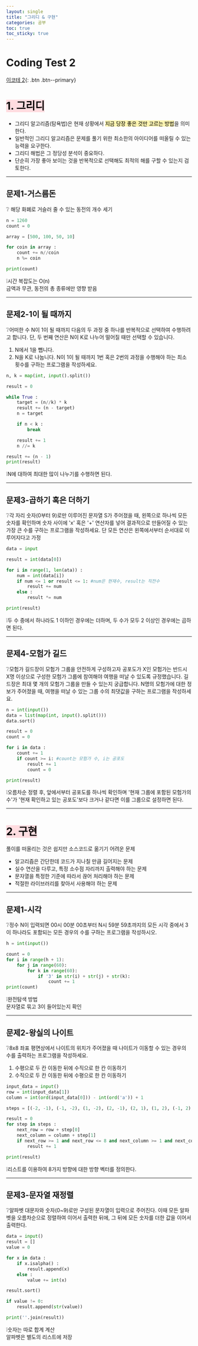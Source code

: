 ```yaml
---
layout: single
title: "그리디 & 구현"
categories: 공부
toc: true
toc_sticky: true
---
```


# Coding Test 2

[이코테 2](https://www.youtube.com/watch?v=2zjoKjt97vQ&list=PLRx0vPvlEmdAghTr5mXQxGpHjWqSz0dgC&index=2){: .btn .btn--primary}

# <mark style='background-color: #ffdce0'> 1. 그리디 </mark>

- 그리디 알고리즘(탐욕법)은 현재 상황에서 <mark style='background-color: #fff5b1'>지금 당장 좋은 것만 고르는 방법</mark>을 의미한다.
- 일반적인 그리디 알고리즘은 문제를 풀기 위한 최소한의 아이디어를 떠올릴 수 있는 능력을 요구한다.
- 그리디 해법은 그 정당성 분석이 중요하다.
- 단순히 가장 좋아 보이는 것을 반복적으로 선택해도 최적의 해를 구할 수 있는지 검토한다.

---

## 문제1-거스름돈

:grey_question: 해당 화폐로 거슬러 줄 수 있는 동전의 개수 세기

```python
n = 1260
count = 0

array = [500, 100, 50, 10]

for coin in array :
    count += n//coin
    n %= coin

print(count)
```

:grey_exclamation:시간 복잡도는 O(n)  
 금액과 무관, 동전의 총 종류에만 영향 받음

---

## 문제2-1이 될 때까지

:grey_question:어떠한 수 N이 1이 될 때까지 다음의 두 과정 중 하나를 반복적으로 선택하여 수행하려고 합니다. 단, 두 번째 연산은 N이 K로 나누어 떨어질 때만 선택할 수 있습니다.

1. N에서 1을 뺍니다.
2. N을 K로 나눕니다.
   N이 1이 될 때까지 1번 혹은 2번의 과정을 수행해야 하는 최소 횟수를 구하는 프로그램을 작성하세요.

```python
n, k = map(int, input().split())

result = 0

while True :
    target = (n//k) * k
    result += (n - target)
    n = target

    if n < k :
        break

    result += 1
    n //= k

result += (n - 1)
print(result)
```

:grey_exclamation:N에 대하여 최대한 많이 나누기를 수행하면 된다.

---

## 문제3-곱하기 혹은 더하기

:grey_question:각 자리 숫자(0부터 9)로만 이루어진 문자열 S가 주어졌을 때, 왼쪽으로 하나씩 모든 숫자를 확인하며 숫자 사이에 'x' 혹은 '+' 연산자를 넣어 결과적으로 만들어질 수 있는 가장 큰 수를 구하는 프로그램을 작성하세요. 단 모든 연산은 왼쪽에서부터 순서대로 이루어지다고 가정

```python
data = input

result = int(data[0])

for i in range(1, len(ata)) :
    num = int(data[i])
    if num <= 1 or result <= 1: #num은 현재수, result는 직전수
        result += num
    else :
        result *= num

print(result)
```

:grey_exclamation:두 수 중에서 하나라도 1 이하인 경우에는 더하며, 두 수가 모두 2 이상인 경우에는 곱하면 된다.

---

## 문제4-모험가 길드

:grey_question:모험가 길드장이 모험가 그룹을 안전하게 구성하고자 공포도가 X인 모험가는 반드시 X명 이상으로 구성한 모험가 그룹에 참여해야 여행을 떠날 수 있도록 규정했습니다. 길드장은 최대 몇 개의 모험가 그룹을 만들 수 있는지 궁급합니다. N명의 모험가에 대한 정보가 주어졌을 때, 여행을 떠날 수 있는 그룹 수의 최댓값을 구하는 프로그램을 작성하세요.

```python
n = int(input())
data = list(map(int, input().split()))
data.sort()

result = 0
count = 0

for i in data :
    count += 1
    if count >= i: #count는 모험가 수, i는 공포도
        result += 1
        count = 0

print(result)
```

:grey_exclamation:오름차순 정렬 후, 앞에서부터 공포도를 하나씩 확인하며 '현재 그룹에 포함된 모험가의 수'가 '현재 확인하고 있는 공포도'보다 크거나 같다면 이를 그룹으로 설정하면 된다.

---

# <mark style='background-color: #ffdce0'> 2. 구현 </mark>

풀이를 떠올리는 것은 쉽지만 소스코드로 옮기기 어려운 문제

- 알고리즘은 간단한데 코드가 지나칠 만큼 길어지는 문제
- 실수 연산을 다루고, 특정 소수점 자리까지 출력해야 하는 문제
- 문자열을 특정한 기준에 따라서 끊어 처리해야 하는 문제
- 적절한 라이브러리를 찾아서 사용해야 하는 문제

---

## 문제1-시각

:grey_question:정수 N이 입력되면 00시 00분 00초부터 N시 59분 59초까지의 모든 시각 중에서 3이 하나라도 포함되는 모든 경우의 수를 구하는 프로그램을 작성하시오.

```python
h = int(input())

count = 0
for i in range(h + 1):
    for j in range(60):
        for k in range(60):
            if '3' in str(i) + str(j) + str(k):
                count += 1
print(count)
```

:grey_exclamation:완전탐색 방법  
 문자열로 묶고 3이 들어있는지 확인

---

## 문제2-왕실의 나이트

:grey_question:8x8 좌표 평면상에서 나이트의 위치가 주어졌을 때 나이트가 이동할 수 있는 경우의 수를 출력하는 프로그램을 작성하세요.

1. 수평으로 두 칸 이동한 뒤에 수직으로 한 칸 이동하기
2. 수직으로 두 칸 이동한 뒤에 수평으로 한 칸 이동하기

```python
input_data = input()
row = int(input_data[1])
column = int(ord(input_data[0])) - int(ord('a')) + 1

steps = [(-2, -1), (-1, -2), (1, -2), (2, -1), (2, 1), (1, 2), (-1, 2), (-2, 1)]

result = 0
for step in steps :
    next_row = row + step[0]
    next_column = column + step[1]
    if next_row >= 1 and next_row <= 8 and next_column >= 1 and next_column <= 8:
        result += 1

print(result)
```

:grey_exclamation:리스트를 이용하여 8가지 방향에 대한 방향 벡터를 정의한다.

---

## 문제3-문자열 재정렬

:grey_question:알파벳 대문자와 숫자(0~9)로만 구성된 문자열이 입력으로 주어진다. 이때 모든 알파벳을 오름차순으로 정렬하여 이어서 출력한 뒤에, 그 뒤에 모든 숫자를 더한 값을 이어서 출력한다.

```python
data = input()
result = []
value = 0

for x in data :
    if x.isalpha() :
        result.append(x)
    else :
        value += int(x)

result.sort()

if value != 0:
    result.append(str(value))

print(''.join(result))
```

:grey_exclamation:숫자는 따로 합계 계산  
 알파벳은 별도의 리스트에 저장
